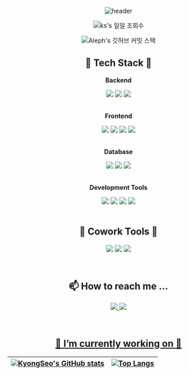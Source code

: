 <div align="center">
 
 ![header](https://capsule-render.vercel.app/api?animation=fadeIn&text=kyongseo'Space👋&fontColor=FEF1E6&fontSize=100)

![ks's 일일 조회수](https://hits.seeyoufarm.com/api/count/incr/badge.svg?url=https%3A%2F%2Fgithub.com%2Fkyongseo&count_bg=%2379C83D&title_bg=%23555555&icon=&icon_color=%23E7E7E7&title=hits&edge_flat=true)

<!-- 깃허브 커밋 스택 -->
![Aleph's 깃허브 커밋 스택](https://streak-stats.demolab.com?user=kyongseo&theme=transparent&locale=ko)

 ## 🦋 Tech Stack 🦋

<p align="center">
  <p><strong>Backend</strong></p>
  <div>
        <img src="https://img.shields.io/badge/Java-007396?style=flat-square&logo=JAVA&logoColor=white"/>
        <img src="https://img.shields.io/badge/python-3776AB?style=flat-square&logo=python&logoColor=white"> 
        <img src="https://img.shields.io/badge/Spring Boot-6DB33F?style=flat-square&logo=Spring Boot&logoColor=white"/> 
  </div>
  <br/>
  <p><strong>Frontend</strong></p>
  <div>
        <img src="https://img.shields.io/badge/html5-E34F26?style=flat-square&logo=html5&logoColor=white"> 
        <img src="https://img.shields.io/badge/css-1572B6?style=flat-square&logo=css3&logoColor=white"> 
        <img src="https://img.shields.io/badge/javascript-F7DF1E?style=flat-square&logo=javascript&logoColor=black"> 
        <img src="https://img.shields.io/badge/bootstrap-7952B3?style=flat-square&logo=bootstrap&logoColor=white">
   </div>
   <br/>
    <p><strong>Database</strong></p>
    <div>
        <img src="https://img.shields.io/badge/firebase-FFCA28?style=flat-square&logo=firebase&logoColor=white">
        <img src="https://img.shields.io/badge/mysql-4479A1?style=flat-square&logo=mysql&logoColor=white"> 
        <img src="https://img.shields.io/badge/mariaDB-003545?style=flat-square&logo=mariaDB&logoColor=white">
    </div>
    <br/>
    <p><strong>Development Tools</strong></p>
    <div>
     <img src="https://img.shields.io/badge/IntelliJ IDEA-000000?style=flat-square&logo=IntelliJ IDEA&logoColor=white"/>
     <img src="https://img.shields.io/badge/Android%20Studio-3DDC84?style=flat-square&logo=Android%20Studio&logoColor=white"/>
     <img src="https://img.shields.io/badge/PyCharm-000000?style=flat-square&logo=PyCharm&logoColor=white"/>
     <img src="https://img.shields.io/badge/visualstudiocode-007ACC?style=flat-square&logo=visualstudiocode&logoColor=white">

  <br/>
  
  <br/>
  
  ## 🐬 Cowork Tools 🐬
<p>
    <img src="https://img.shields.io/badge/GitHub-181717?style=flat-square&logo=GitHub&logoColor=white"/>
    <img src="https://img.shields.io/badge/Notion-181717?style=flat-square&logo=Notion&logoColor=white"/>
    <img src="https://img.shields.io/badge/Postman-FF6C37?style=flat-square&logo=Postman&logoColor=white"/>
</p>
<br/>

  ## 📫 How to reach me ...
<p align="center">
  <a href="https://eesko.tistory.com/"><img src="https://img.shields.io/badge/-Tistory-brightgreen">
  <a href="mailto:pokj930@gmail.com"><img src="https://img.shields.io/badge/-Gmail-critical"><br>
</p>
<br/>
 

## 🔭 I’m currently working on 🔭

|![KyongSeo's GitHub stats](https://github-readme-stats.vercel.app/api?username=kyongseo&show_icons=true&theme=merko)|[![Top Langs](https://github-readme-stats.vercel.app/api/top-langs/?username=kyongseo&layout=compact&theme=merko&custom_title=My&nbsp;Language&nbsp;⌨️)](https://github.com/anuraghazra/github-readme-stats)|
|:-:|:-:|
</div>
